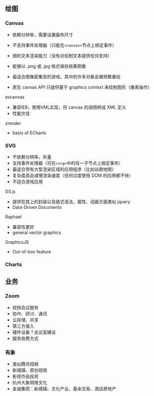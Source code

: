 ## 绘图

### Canvas

- 依赖分辨率，需要设置画布尺寸
- 不支持事件处理器（只能在`<canvas>`节点上绑定事件）
- 弱的文本渲染能力（没有对绘制文本提供任何支持）
- 能够以 .png 或 .jpg 格式保存结果图像
- 最适合图像密集型的游戏，其中的许多对象会被频繁重绘

- 原生 canvas API 只提供基于 graphics context 来绘制图形（像素操作）

excanvas

- 兼容IE8，使用VML实现，将 canvas 的调用转成 XML 定义
- 性能欠佳

zrender

- basis of ECharts

### SVG

- 不依赖分辨率，矢量
- 支持事件处理器（可在`<svg>`中的任一子节点上绑定事件）
- 最适合带有大型渲染区域的应用程序（比如谷歌地图）
- 复杂度高会减慢渲染速度（任何过度使用 DOM 的应用都不快）
- 不适合游戏应用

D3.js

- 提供在其上的封装以及链式语法，属性、动画方面类似 jquery
- Data-Driven Documents

Raphael

- 兼容性更好
- general vector graphics

GraphicsJS

- Out-of-box feature

### Charts



## 业务

### Zoom

- 视频会议服务
- 协作、研讨、通讯
- 云存储、共享
- 第三方接入
- 硬件设备？会议室硬设
- 服务收费方式

### 有象

- 类似腾讯视频
- 新城镇、原创视频
- 影视作品投资
- 杭州大象网络文化
- 金诚集团：新城镇、文化产业、基金交易、酒店房地产

